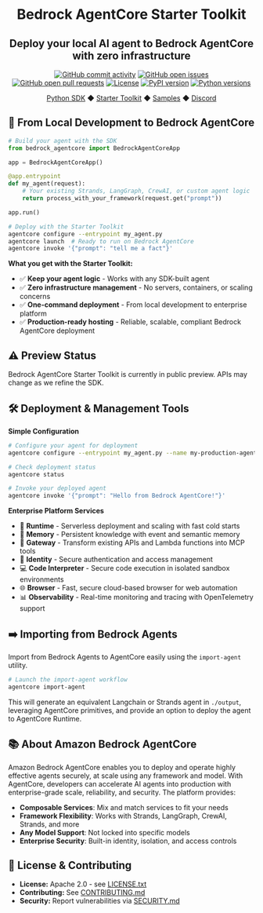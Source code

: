 <div align="center">
  <h1>
    Bedrock AgentCore Starter Toolkit
  </h1>

  <h2>
    Deploy your local AI agent to Bedrock AgentCore with zero infrastructure
  </h2>

  <div align="center">
    <a href="https://github.com/aws/bedrock-agentcore-starter-toolkit/graphs/commit-activity"><img alt="GitHub commit activity" src="https://img.shields.io/github/commit-activity/m/aws/bedrock-agentcore-starter-toolkit"/></a>
    <a href="https://github.com/aws/bedrock-agentcore-starter-toolkit/issues"><img alt="GitHub open issues" src="https://img.shields.io/github/issues/aws/bedrock-agentcore-starter-toolkit"/></a>
    <a href="https://github.com/aws/bedrock-agentcore-starter-toolkit/pulls"><img alt="GitHub open pull requests" src="https://img.shields.io/github/issues-pr/aws/bedrock-agentcore-starter-toolkit"/></a>
    <a href="https://github.com/aws/bedrock-agentcore-starter-toolkit/blob/main/LICENSE.txt"><img alt="License" src="https://img.shields.io/github/license/aws/bedrock-agentcore-starter-toolkit"/></a>
    <a href="https://pypi.org/project/bedrock-agentcore-starter-toolkit"><img alt="PyPI version" src="https://img.shields.io/pypi/v/bedrock-agentcore-starter-toolkit"/></a>
    <a href="https://python.org"><img alt="Python versions" src="https://img.shields.io/pypi/pyversions/bedrock-agentcore-starter-toolkit"/></a>
  </div>

  <p>
    <a href="https://github.com/aws/bedrock-agentcore-sdk-python">Python SDK</a>
    ◆ <a href="https://github.com/aws/bedrock-agentcore-starter-toolkit">Starter Toolkit</a>
    ◆ <a href="https://github.com/awslabs/amazon-bedrock-agentcore-samples">Samples</a>
    ◆ <a href="https://discord.gg/bedrockagentcore-preview">Discord</a>
  </p>
</div>

## 🚀 From Local Development to Bedrock AgentCore

```python
# Build your agent with the SDK
from bedrock_agentcore import BedrockAgentCoreApp

app = BedrockAgentCoreApp()

@app.entrypoint
def my_agent(request):
    # Your existing Strands, LangGraph, CrewAI, or custom agent logic
    return process_with_your_framework(request.get("prompt"))

app.run()
```

```bash
# Deploy with the Starter Toolkit
agentcore configure --entrypoint my_agent.py
agentcore launch  # Ready to run on Bedrock AgentCore
agentcore invoke '{"prompt": "tell me a fact"}'
```

**What you get with the Starter Toolkit:**
- ✅ **Keep your agent logic** - Works with any SDK-built agent
- ✅ **Zero infrastructure management** - No servers, containers, or scaling concerns
- ✅ **One-command deployment** - From local development to enterprise platform
- ✅ **Production-ready hosting** - Reliable, scalable, compliant Bedrock AgentCore deployment

## ⚠️ Preview Status

Bedrock AgentCore Starter Toolkit is currently in public preview. APIs may change as we refine the SDK.

## 🛠️ Deployment & Management Tools

**Simple Configuration**
```bash
# Configure your agent for deployment
agentcore configure --entrypoint my_agent.py --name my-production-agent

# Check deployment status
agentcore status

# Invoke your deployed agent
agentcore invoke '{"prompt": "Hello from Bedrock AgentCore!"}'
```

**Enterprise Platform Services**
- 🚀 **Runtime** - Serverless deployment and scaling with fast cold starts
- 🧠 **Memory** - Persistent knowledge with event and semantic memory
- 🔗 **Gateway** - Transform existing APIs and Lambda functions into MCP tools
- 🔐 **Identity** - Secure authentication and access management
- 💻 **Code Interpreter** - Secure code execution in isolated sandbox environments
- 🌐 **Browser** - Fast, secure cloud-based browser for web automation
- 📊 **Observability** - Real-time monitoring and tracing with OpenTelemetry support

## ➡️ Importing from Bedrock Agents

Import from Bedrock Agents to AgentCore easily using the `import-agent` utility.

```bash
# Launch the import-agent workflow
agentcore import-agent
```

This will generate an equivalent Langchain or Strands agent in `./output`, leveraging AgentCore primitives, and provide an option to deploy the agent to AgentCore Runtime.

## 📚 About Amazon Bedrock AgentCore

Amazon Bedrock AgentCore enables you to deploy and operate highly effective agents securely, at scale using any framework and model. With AgentCore, developers can accelerate AI agents into production with enterprise-grade scale, reliability, and security. The platform provides:

- **Composable Services**: Mix and match services to fit your needs
- **Framework Flexibility**: Works with Strands, LangGraph, CrewAI, Strands, and more
- **Any Model Support**: Not locked into specific models
- **Enterprise Security**: Built-in identity, isolation, and access controls

## 📝 License & Contributing

- **License:** Apache 2.0 - see [LICENSE.txt](LICENSE.txt)
- **Contributing:** See [CONTRIBUTING.md](CONTRIBUTING.md)
- **Security:** Report vulnerabilities via [SECURITY.md](SECURITY.md)
